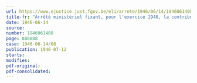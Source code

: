 ```yaml
---
url: https://www.ejustice.just.fgov.be/eli/arrete/1946/06/14/1946061408/justel
title-fr: "Arrêté ministériel fixant, pour l'exercice 1946, la contribution provisionnelle à verser au Conseil professionnel de l'Industrie céramique en liquidation"
date: 1946-06-14
source:
number: 1946061408
page: 888888
case: 1946-06-14/08
publication: 1946-07-12
starts:
modifies:
pdf-original:
pdf-consolidated:
---
```


